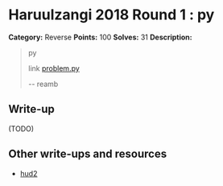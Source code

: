 # Haruulzangi 2018 Round 1 : py

**Category:** Reverse
**Points:** 100
**Solves:** 31
**Description:**


>py
>
>link [problem.py](problem.py)
>
>
>--
>reamb

## Write-up

(TODO)

## Other write-ups and resources

* [hud2](https://zollerzj.blogspot.com/2018/09/2018-1-writeup.html)
